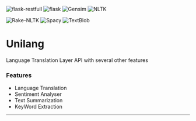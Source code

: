 ![flask-restfull](https://img.shields.io/badge/Flask--RESTful-0.3.8-brightgreen)
![flask](https://img.shields.io/badge/Flask-1.1.2-green)
![Gensim](https://img.shields.io/badge/gensim-3.8.3-orange)
![NLTK](https://img.shields.io/badge/NLTK-3.6.2-red)

![Rake-NLTK](https://img.shields.io/badge/Rake--nltk-1.0.4-brightgreen)
![Spacy](https://img.shields.io/badge/Spacy-3.0.6-blue)
![TextBlob](https://img.shields.io/badge/TextBlob-0.15.3-blueviolet)

# Unilang
  Language Translation Layer API with several other features
  ### Features
  - Language Translation
  - Sentiment Analyser
  - Text Summarization
  - KeyWord Extraction
 --------------------------   
 

